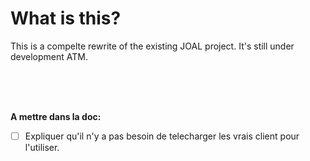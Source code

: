 # What is this?
This is a compelte rewrite of the existing JOAL project. It's still under development ATM.


<br/>
<br/>
<br/>

**A mettre dans la doc:**

- [ ] Expliquer qu'il n'y a pas besoin de telecharger les vrais client pour l'utiliser.

